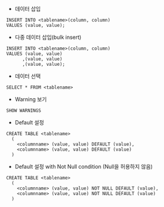 - 데이터 삽입

```
INSERT INTO <tablename>(column, column)
VALUES (value, value);
```

- 다중 데이터 삽입(bulk insert)

```
INSERT INTO <tablename>(column, column)
VALUES (value, value)
      ,(value, value)
      ,(value, value);
```

- 데이터 선택

`SELECT * FROM <tablename>`

- Warning 보기

`SHOW WARNINGS`

- Default 설정

```
CREATE TABLE <tablename>
  (
    <columnname> (value, value) DEFAULT (value),
    <columnname> (value, value) DEFAULT (value)
  )
```

- Default 설정 with Not Null condition (Null을 허용하지 않음)

```
CREATE TABLE <tablename>
  (
    <columnname> (value, value) NOT NULL DEFAULT (value),
    <columnname> (value, value) NOT NULL DEFAULT (value)
  )
```
